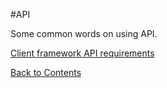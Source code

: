 #API

Some common words on using API.

[Client framework API requirements](https://github.com/cocaine/cocaine-core/wiki/requirements)

[Back to Contents](contents.md)